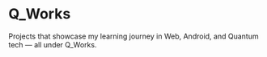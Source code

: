 # Q_Works
Projects that showcase my learning journey in Web, Android, and Quantum tech — all under Q_Works.

